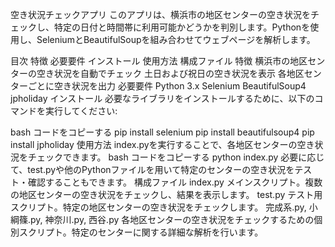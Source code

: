 空き状況チェックアプリ
このアプリは、横浜市の地区センターの空き状況をチェックし、特定の日付と時間帯に利用可能かどうかを判別します。Pythonを使用し、SeleniumとBeautifulSoupを組み合わせてウェブページを解析します。

目次
特徴
必要要件
インストール
使用方法
構成ファイル
特徴
横浜市の地区センターの空き状況を自動でチェック
土日および祝日の空き状況を表示
各地区センターごとに空き状況を出力
必要要件
Python 3.x
Selenium
BeautifulSoup4
jpholiday
インストール
必要なライブラリをインストールするために、以下のコマンドを実行してください:

bash
コードをコピーする
pip install selenium
pip install beautifulsoup4
pip install jpholiday
使用方法
index.pyを実行することで、各地区センターの空き状況をチェックできます。
bash
コードをコピーする
python index.py
必要に応じて、test.pyや他のPythonファイルを用いて特定のセンターの空き状況をテスト・確認することもできます。
構成ファイル
index.py
メインスクリプト。複数の地区センターの空き状況をチェックし、結果を表示します。
test.py
テスト用スクリプト。特定の地区センターの空き状況をチェックします。
完成系.py, 小綱篠.py, 神奈川.py, 西谷.py
各地区センターの空き状況をチェックするための個別スクリプト。特定のセンターに関する詳細な解析を行います。
